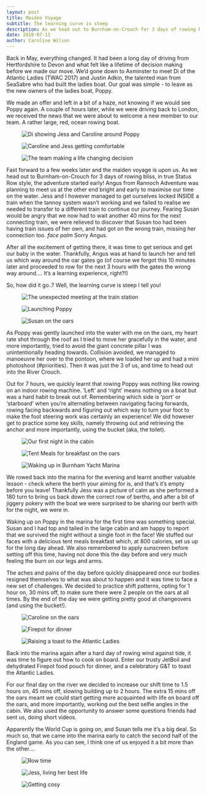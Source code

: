 ```yaml
---
layout: post
title: Maiden Voyage
subtitle: The learning curve is steep
description: As we head out to Burnham-on-Crouch for 3 days of rowing bliss, in true Status Row style, the adventure started early!
date: 2018-07-11
author: Caroline Wilson
---
```


Back in May, everything changed. It had been a long day of driving from Hertfordshire to Devon and what felt like a lifetime of decision making before we made our move. We’d gone down to Axminster to meet Di of the Atlantic Ladies (TWAC 2017) and Justin Adkin, the talented man from SeaSabre who had built the ladies boat. Our goal was simple - to leave as the new owners of the ladies boat, Poppy.

We made an offer and left in a bit of a haze, not knowing if we would see Poppy again. A couple of hours later, while we were driving back to London, we received the news that we were about to welcome a new member to our team. A rather large, red, ocean rowing boat.

<div class="Blog__Post--image_3-col row">
  <div class="col-xs-12 col-sm-4">
    <figure>
      <img class="Blog__Post--image" alt="Di showing Jess and Caroline around Poppy" src="/assets/images/blogs/maiden_voyage/learning_the_ropes.jpg" />
    </figure>
  </div>
  <div class="col-xs-12 col-sm-4">
    <figure>
      <img class="Blog__Post--image" alt="Caroline and Jess getting comfortable" src="/assets/images/blogs/maiden_voyage/getting_comfortable.jpg" />
  </figure>
  </div>
  <div class="col-xs-12 col-sm-4">
    <figure>
      <img class="Blog__Post--image" alt="The team making a life changing decision" src="/assets/images/blogs/maiden_voyage/making_decisions.jpg" />
  </figure>
  </div>
</div>

Fast forward to a few weeks later and the maiden voyage is upon us. As we head out to Burnham-on-Crouch for 3 days of rowing bliss, in true Status Row style, the adventure started early! Angus from Rannoch Adventure was planning to meet us at the other end bright and early to maximise our time on the water. Jess and I however managed to get ourselves locked INSIDE a train when the tannoy system wasn’t working and we failed to realise we needed to transfer to a different train to continue our journey. Fearing Susan would be angry that we now had to wait another 40 mins for the next connecting train, we were relieved to discover that Susan too had been having train issues of her own, and had got on the wrong train, missing her connection too. *face palm* Sorry Angus.

After all the excitement of getting there, it was time to get serious and get our baby in the water. Thankfully, Angus was at hand to launch her and tell us which way around the oar gates go (of course we forgot this 10 minutes later and proceeded to row for the next 3 hours with the gates the wrong way around…. It’s a learning experience, right?!)

So, how did it go..? Well, the learning curve is steep I tell you!


<div class="Blog__Post--image_3-col row">
  <div class="col-xs-12 col-sm-4">
    <figure>
      <img class="Blog__Post--image" alt="The unexpected meeting at the train station" src="/assets/images/blogs/maiden_voyage/meeting_at_the_train_station.jpg" />
    </figure>
  </div>
  <div class="col-xs-12 col-sm-4">
    <figure>
      <img class="Blog__Post--image" alt="Launching Poppy" src="/assets/images/blogs/maiden_voyage/launching_poppy.jpeg" />
  </figure>
  </div>
  <div class="col-xs-12 col-sm-4">
    <figure>
      <img class="Blog__Post--image" alt="Susan on the oars" src="/assets/images/blogs/maiden_voyage/susan_on_the_oars.jpg" />
    </figure>
  </div>
</div>

As Poppy was gently launched into the water with me on the oars, my heart rate shot through the roof as I tried to move her gracefully in the water, and more importantly, tried to avoid the giant concrete pillar I was unintentionally heading towards. Collision avoided, we managed to manoeuvre her over to the pontoon, where we loaded her up and had a mini photoshoot (#priorities). Then it was just the 3 of us, and time to head out into the River Crouch.


Out for 7 hours, we quickly learnt that rowing Poppy was nothing like rowing on an indoor rowing machine. ‘Left’ and ‘right’ means nothing on a boat but was a hard habit to break out of. Remembering which side is ‘port’ or ‘starboard’ when you’re alternating between navigating facing forwards, rowing facing backwards and figuring out which way to turn your foot to make the foot steering work was certainly an experience! We did however get to practice some key skills, namely throwing out and retrieving the anchor and more importantly, using the bucket (aka, the toilet).

<div class="Blog__Post--image_3-col row">
  <div class="col-xs-12 col-sm-4">
    <figure>
      <img class="Blog__Post--image" alt="Our first night in the cabin" src="/assets/images/blogs/maiden_voyage/first_night_in_the_cabin.jpg" />
    </figure>
  </div>
  <div class="col-xs-12 col-sm-4">
    <figure>
      <img class="Blog__Post--image" alt="Tent Meals for breakfast on the oars" src="/assets/images/blogs/maiden_voyage/tent_meals_breakfast.jpg" />
  </figure>
  </div>
  <div class="col-xs-12 col-sm-4">
    <figure>
      <img class="Blog__Post--image" alt="Waking up in Burnham Yacht Marina" src="/assets/images/blogs/maiden_voyage/marina_mornings.jpg" />
    </figure>
  </div>
</div>

We rowed back into the marina for the evening and learnt another valuable lesson - check where the berth your aiming for is, and that’s it’s empty before you leave! Thankfully Jess was a picture of calm as she performed a 180 turn to bring us back down the correct row of berths, and after a bit of jiggery pokery with the boat we were surprised to be sharing our berth with for the night, we were in.


Waking up on Poppy in the marina for the first time was something special. Susan and I had top and tailed in the large cabin and am happy to report that we survived the night without a single foot in the face! We stuffed our faces with a delicious tent meals breakfast which, at 800 calories, set us up for the long day ahead. We also remembered to apply sunscreen before setting off this time, having not done this the day before and very much feeling the burn on our legs and arms.  


The aches and pains of the day before quickly disappeared once our bodies resigned themselves to what was about to happen and it was time to face a new set of challenges. We decided to practice shift patterns, opting for 1 hour on, 30 mins off, to make sure there were 2 people on the oars at all times. By the end of the day we were getting pretty good at changeovers (and using the bucket!).

<div class="Blog__Post--image_3-col row">
  <div class="col-xs-12 col-sm-4">
    <figure>
      <img class="Blog__Post--image" alt="Caroline on the oars" src="/assets/images/blogs/maiden_voyage/caroline_on_the_oars.jpg" />
    </figure>
  </div>
  <div class="col-xs-12 col-sm-4">
    <figure>
      <img class="Blog__Post--image" alt="Firepot for dinner" src="/assets/images/blogs/maiden_voyage/firepot_dinner.jpg" />
  </figure>
  </div>
  <div class="col-xs-12 col-sm-4">
    <figure>
      <img class="Blog__Post--image" alt="Raising a toast to the Atlantic Ladies" src="/assets/images/blogs/maiden_voyage/raising_a_toast_to_the_atlantic_ladies.jpg" />
    </figure>
  </div>
</div>
Back into the marina again after a hard day of rowing wind against tide, it was time to figure out how to cook on board. Enter our trusty JetBoil and dehydrated Firepot food pouch for dinner, and a celebratory G&T to toast the Atlantic Ladies.


For our final day on the river we decided to increase our shift time to 1.5 hours on, 45 mins off, slowing building up to 2 hours. The extra 15 mins off the oars meant we could start getting more acquainted with life on board off the oars, and more importantly, working out the best selfie angles in the cabin. We also used the opportunity to answer some questions friends had sent us, doing short videos.

Apparently the World Cup is going on, and Susan tells me it’s a big deal. So much so, that we came into the marina early to catch the second half of the England game. As you can see, I think one of us enjoyed it a bit more than the other….

<div class="Blog__Post--image_3-col row">
  <div class="col-xs-12 col-sm-4">
    <figure>
      <img class="Blog__Post--image" alt="Row time" src="/assets/images/blogs/maiden_voyage/row_time.jpg" />
    </figure>
  </div>
  <div class="col-xs-12 col-sm-4">
    <figure>
      <img class="Blog__Post--image" alt="Jess, living her best life" src="/assets/images/blogs/maiden_voyage/jess_living_her_best_life.jpg" />
  </figure>
  </div>
  <div class="col-xs-12 col-sm-4">
    <figure>
      <img class="Blog__Post--image" alt="Getting cosy" src="/assets/images/blogs/maiden_voyage/getting_cosy.jpg" />
    </figure>
  </div>
</div>
